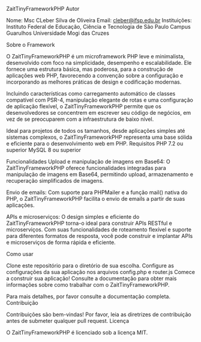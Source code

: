 ZaitTinyFrameworkPHP
Autor

Nome: Msc CLeber Silva de Oliveira
Email: cleber@ifsp.edu.br
Instituições: 
  Instituto Federal de Educação, Ciência e Tecnologia de São Paulo Campus Guarulhos
  Universidade Mogi das Cruzes
  
Sobre o Framework

O ZaitTinyFrameworkPHP é um microframework PHP leve e minimalista, desenvolvido com foco na simplicidade, desempenho e escalabilidade. Ele fornece uma estrutura básica, mas poderosa, para a construção de aplicações web PHP, favorecendo a convenção sobre a configuração e incorporando as melhores práticas de design e codificação modernas.

Incluindo características como carregamento automático de classes compatível com PSR-4, manipulação elegante de rotas e uma configuração de aplicação flexível, o ZaitTinyFrameworkPHP permite que os desenvolvedores se concentrem em escrever seu código de negócios, em vez de se preocuparem com a infraestrutura de baixo nível.

Ideal para projetos de todos os tamanhos, desde aplicações simples até sistemas complexos, o ZaitTinyFrameworkPHP representa uma base sólida e eficiente para o desenvolvimento web em PHP.
Requisitos
    PHP 7.2 ou superior
    MySQL 8 ou superior

Funcionalidades
  Upload e manipulação de imagens em Base64: O ZaitTinyFrameworkPHP oferece funcionalidades integradas para manipulação de imagens em Base64, permitindo upload, armazenamento e recuperação simplificados de imagens.

  Envio de emails: Com suporte para PHPMailer e a função mail() nativa do PHP, o ZaitTinyFrameworkPHP facilita o envio de emails a partir de suas aplicações.

  APIs e microserviços: O design simples e eficiente do ZaitTinyFrameworkPHP torna-o ideal para construir APIs RESTful e microserviços. Com suas funcionalidades de roteamento flexível e suporte para diferentes formatos de resposta, você pode construir e implantar APIs e microserviços de forma rápida e eficiente.

Como usar

  Clone este repositório para o diretório de sua escolha.
  Configure as configurações da sua aplicação nos arquivos config.php e router.js
  Comece a construir sua aplicação! Consulte a documentação para obter mais informações sobre como trabalhar com o ZaitTinyFrameworkPHP.

Para mais detalhes, por favor consulte a documentação completa.
Contribuição

Contribuições são bem-vindas! Por favor, leia as diretrizes de contribuição antes de submeter qualquer pull request.
Licença

O ZaitTinyFrameworkPHP é licenciado sob a licença MIT.
